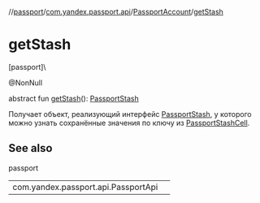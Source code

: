 //[passport](../../../index.md)/[com.yandex.passport.api](../index.md)/[PassportAccount](index.md)/[getStash](get-stash.md)

# getStash

[passport]\

@NonNull

abstract fun [getStash](get-stash.md)(): [PassportStash](../-passport-stash/index.md)

Получает объект, реализующий интерфейс [PassportStash](../-passport-stash/index.md), у которого можно узнать сохранённые значения по ключу из [PassportStashCell](../-passport-stash-cell/index.md).

## See also

passport

| | |
|---|---|
| com.yandex.passport.api.PassportApi |  |
